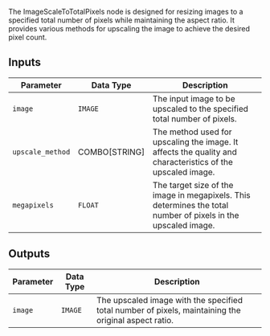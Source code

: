 The ImageScaleToTotalPixels node is designed for resizing images to a specified total number of pixels while maintaining the aspect ratio. It provides various methods for upscaling the image to achieve the desired pixel count.

## Inputs

| Parameter       | Data Type | Description                                                                |
|-----------------|-------------|----------------------------------------------------------------------------|
| `image`         | `IMAGE`     | The input image to be upscaled to the specified total number of pixels.    |
| `upscale_method`| COMBO[STRING] | The method used for upscaling the image. It affects the quality and characteristics of the upscaled image. |
| `megapixels`    | `FLOAT`     | The target size of the image in megapixels. This determines the total number of pixels in the upscaled image. |

## Outputs

| Parameter | Data Type | Description                                                           |
|-----------|-------------|-----------------------------------------------------------------------|
| `image`   | `IMAGE`     | The upscaled image with the specified total number of pixels, maintaining the original aspect ratio. |
